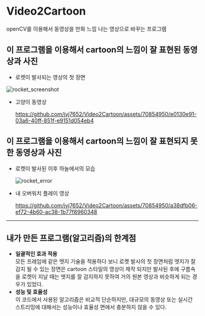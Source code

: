 # Video2Cartoon
openCV를 이용해서 동영상을 만화 느낌 나는 영상으로 바꾸는 프로그램

## 이 프로그램을 이용해서 cartoon의 느낌이 잘 표현된 동영상과 사진

* 로켓이 발사되는 영상의 첫 장면
  
![rocket_screenshot](https://github.com/jyj7652/Video2Cartoon/assets/70854950/210a98a4-984c-4f21-8736-0aeb19f4333a)

* 고양이 동영상

  https://github.com/jyj7652/Video2Cartoon/assets/70854950/e0130e91-03a6-40ff-851f-e9151d054eb4


## 이 프로그램을 이용해서 cartoon의 느낌이 잘 표현되지 못한 동영상과 사진

* 로켓이 발사된 이후 하늘에서의 모습

  ![rocket_error](https://github.com/jyj7652/Video2Cartoon/assets/70854950/b98486f2-9d2e-430f-ba8e-6029971bac4a)


* 내 오버워치 플레이 영상

  https://github.com/jyj7652/Video2Cartoon/assets/70854950/a38dfb06-ef72-4b60-ac38-1b77f8960348

* * *

## 내가 만든 프로그램(알고리즘)의 한계점

* **일괄적인 효과 적용**   
  모든 프레임에 같은 엣지 기술을 적용하다 보니 로켓 발사의 첫 장면처럼 엣지가 잘 감지 될 수 있는 장면은
  cartoon 스타일의 영상이 제작 되지만 발사된 후에 구름속을 로켓이 지날 때는 엣지를 잘 감지하지 못하여
  거의 원본 영상과 비슷하게 되는 경우가 있었다.
* **성능 및 효율성**   
  이 코드에서 사용된 알고리즘은 비교적 단순하지만, 대규모의 동영상 또는 실시간 스트리밍에 대해서는 성능이나 효율성 면에서 충분하지 않을 수 있다.   
